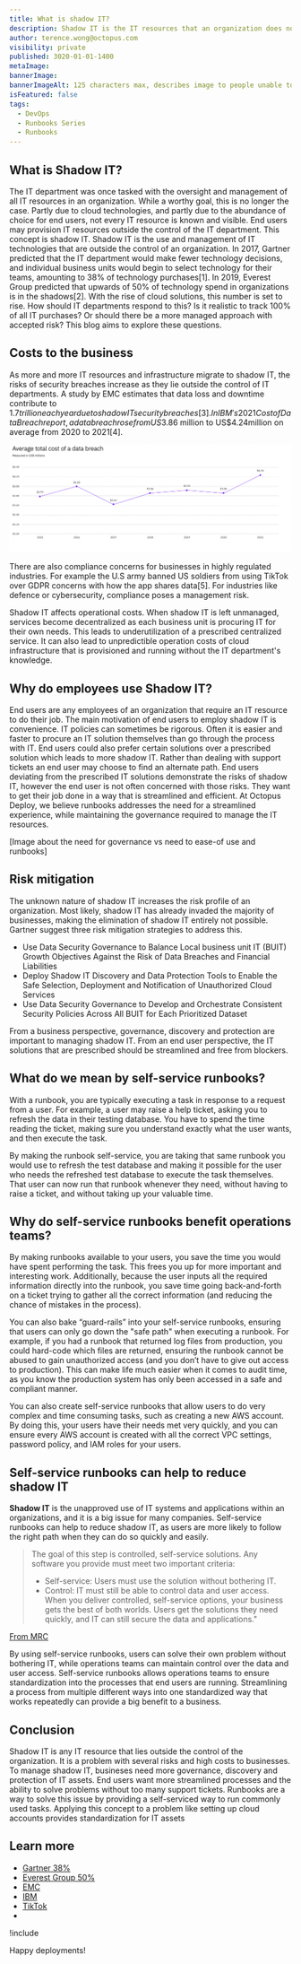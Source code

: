```yaml
---
title: What is shadow IT?
description: Shadow IT is the IT resources that an organization does not have visibility on. Find out how this affects your business!
author: terence.wong@octopus.com
visibility: private
published: 3020-01-01-1400
metaImage: 
bannerImage: 
bannerImageAlt: 125 characters max, describes image to people unable to see it.
isFeatured: false
tags: 
  - DevOps
  - Runbooks Series
  - Runbooks
---
```


<!-- see https://github.com/OctopusDeploy/blog/blob/master/tags.txt for a comprehensive list of tags -->

## What is Shadow IT?

The IT department was once tasked with the oversight and management of all IT resources in an organization. While a worthy goal, this is no longer the case. Partly due to cloud technologies, and partly due to the abundance of choice for end users, not every IT resource is known and visible. End users may provision IT resources outside the control of the IT department. This concept is shadow IT. Shadow IT is the use and management of IT technologies that are outside the control of an organization. In 2017, Gartner predicted that the IT department would make fewer technology decisions, and individual business units would begin to select technology for their teams, amounting to 38% of technology purchases[1]. In  2019, Everest Group predicted that upwards of 50% of technology spend in organizations is in the shadows[2]. With the rise of cloud solutions, this number is set to rise. How should IT departments respond to this? Is it realistic to track 100% of all IT purchases? Or should there be a more managed approach with accepted risk? This blog aims to explore these questions.

## Costs to the business

As more and more IT resources and infrastructure migrate to shadow IT, the risks of security breaches increase as they lie outside the control of IT departments. A study by EMC estimates that data loss and downtime contribute to $1.7 trillion each year due to shadow IT security breaches[3]. In IBM's 2021 Cost of Data Breach report, a data breach rose from US$3.86 million to US$4.24million on average from 2020 to 2021[4].

![Average total cost of a data breach - IBM Cost of a Data Breach Report 2021](ibm.png "width=500")

There are also compliance concerns for businesses in highly regulated industries. For example the U.S army banned US soldiers from using TikTok over GDPR concerns with how the app shares data[5]. For industries like defence or cybersecurity, compliance poses a management risk.

Shadow IT affects operational costs. When shadow IT is left unmanaged, services become decentralized as each business unit is procuring IT for their own needs. This leads to underutilization of a prescribed centralized service. It can also lead to unpredictible operation costs of cloud infrastructure that is provisioned and running without the IT department's knowledge. 

## Why do employees use Shadow IT?

End users are any employees of an organization that require an IT resource to do their job. The main motivation of end users to employ shadow IT is convenience. IT policies can sometimes be rigorous. Often it is easier and faster to procure an IT solution themselves than go through the process with IT. End users could also prefer certain solutions over a prescribed solution which leads to more shadow IT. Rather than dealing with support tickets an end user may choose to find an alternate path. End users deviating from the prescribed IT solutions demonstrate the risks of shadow IT, however the end user is not often concerned with those risks. They want to get their job done in a way that is streamlined and efficient. At Octopus Deploy, we believe runbooks addresses the need for a streamlined experience, while maintaining the governance required to manage the IT resources.

[Image about the need for governance vs need to ease-of use and runbooks]


## Risk mitigation

The unknown nature of shadow IT increases the risk profile of an organization. Most likely, shadow IT has already invaded the majority of businesses, making the elimination of shadow IT entirely not possible. Gartner suggest three risk mitigation strategies to address this.

- Use Data Security Governance to Balance Local business unit IT (BUIT) Growth Objectives Against the Risk of Data Breaches and Financial Liabilities
- Deploy Shadow IT Discovery and Data Protection Tools to Enable the Safe Selection, Deployment and Notification of Unauthorized Cloud Services
- Use Data Security Governance to Develop and Orchestrate Consistent Security Policies Across All BUIT for Each Prioritized Dataset

From a business perspective, governance, discovery and protection are important to managing shadow IT. From an end user perspective, the IT solutions that are prescribed should be streamlined and free from blockers. 

## What do we mean by self-service runbooks?

With a runbook, you are typically executing a task in response to a request from a user. For example, a user may raise a help ticket, asking you to refresh the data in their testing database. You have to spend the time reading the ticket, making sure you understand exactly what the user wants, and then execute the task. 

By making the runbook self-service, you are taking that same runbook you would use to refresh the test database and making it possible for the user who needs the refreshed test database to execute the task themselves. That user can now run that runbook whenever they need, without having to raise a ticket, and without taking up your valuable time.

## Why do self-service runbooks benefit operations teams?

By making runbooks available to your users, you save the time you would have spent performing the task. This frees you up for more important and interesting work. Additionally, because the user inputs all the required information directly into the runbook, you save time going back-and-forth on a ticket trying to gather all the correct information (and reducing the chance of mistakes in the process). 

You can also bake “guard-rails” into your self-service runbooks, ensuring that users can only go down the "safe path" when executing a runbook. For example, if you had a runbook that returned log files from production, you could hard-code which files are returned, ensuring the runbook cannot be abused to gain unauthorized access (and you don’t have to give out access to production). This can make life much easier when it comes to audit time, as you know the production system has only been accessed in a safe and compliant manner.

You can also create self-service runbooks that allow users to do very complex and time consuming tasks, such as creating a new AWS account. By doing this, your users have their needs met very quickly, and you can ensure every AWS account is created with all the correct VPC settings, password policy, and IAM roles for your users. 

## Self-service runbooks can help to reduce shadow IT

**Shadow IT** is the unapproved use of IT systems and applications within an organizations, and it is a big issue for many companies. Self-service runbooks can help to reduce shadow IT, as users are more likely to follow the right path when they can do so quickly and easily. 

> The goal of this step is controlled, self-service solutions. Any software you provide must meet two important criteria:
> - Self-service: Users must use the solution without bothering IT.
> - Control: IT must still be able to control data and user access.
> When you deliver controlled, self-service options, your business gets the best of both worlds. Users get the solutions they need quickly, and IT can still secure the data and applications."

[From MRC](https://www.mrc-productivity.com/blog/2016/07/6-ways-to-reduce-shadow-it-security-risks/)

By using self-service runbooks, users can solve their own problem without bothering IT, while operations teams can maintain control over the data and user access. Self-service runbooks allows operations teams to ensure standardization into the processes that end users are running. Streamlining a process from multiple different ways into one standardized way that works repeatedly can provide a big benefit to a business.


## Conclusion

Shadow IT is any IT resource that lies outside the control of the organization. It is a problem with several risks and high costs to businesses. To manage shadow IT, busineses need more governance, discovery and protection of IT assets. End users want more streamlined processes and the ability to solve problems without too many support tickets. Runbooks are a way to solve this issue by providing a self-serviced way to run commonly used tasks. Applying this concept to a problem like setting up cloud accounts provides standardization for IT assets

## Learn more

- [Gartner 38%](https://www.gartner.com/smarterwithgartner/make-the-best-of-shadow-it)
- [Everest Group 50%](https://www.everestgrp.com/2019-04-why-shadow-it-is-the-next-looming-cybersecurity-threat-in-the-news-49881.html/)
- [EMC](https://corporate.delltechnologies.com/en-us/newsroom/announcements/2014/12/20141202-01.htm)
- [IBM](https://www.ibm.com/au-en/security/data-breach)
- [TikTok](https://www.forbes.com/sites/carlieporterfield/2020/01/02/us-army-bans-soldiers-from-using-tiktok/?sh=5bb4b66deb9b)
- 

!include <q2-2022-newsletter-cta>

Happy deployments! 